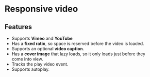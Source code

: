 # Responsive video

## Features

- Supports **Vimeo** and **YouTube**
- Has a **fixed ratio**, so space is reserved before the video is loaded.
- Supports an optional **video caption**.
- Has a **cover image** that lazy loads, so it only loads just before they come into view.
- Tracks the play video event.
- Supports autoplay.